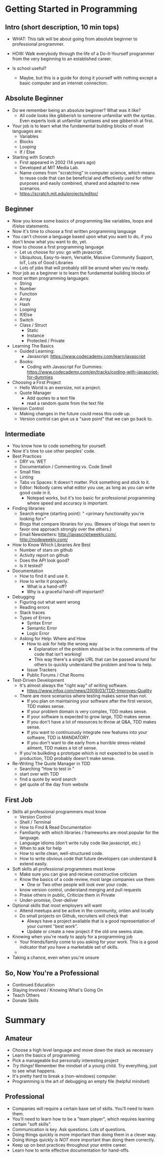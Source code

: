 # Getting Started in Programming

## Intro (short description, 10 min tops)

* WHAT: This talk will be about going from absolute beginner to professional programmer.
* HOW: Walk everybody through the life of a Do-it-Yourself programmer from the very beginning to an established career.

* Is school useful?
  * Maybe, but this is a guide for doing it yourself with nothing except a basic computer and an internet connection.

## Absolute Beginner

* Do we remember being an absolute beginner? What was it like?
  * All code looks like gibberish to someone unfamiliar with the syntax. Even experts look at unfamiliar syntaxes and see gibberish at first.
* Your job is to learn what the fundamental building blocks of most languages are:
  * Variables
  * Blocks
  * Looping
  * If / Else
* Starting with Scratch
  * First appeared in 2002 (14 years ago)
  * Developed at MIT Media Lab.
  * Name comes from "scratching" in computer science, which means to reuse code that can be beneficial and effectively used for other purposes and easily combined, shared and adapted to new scenarios.
  * https://scratch.mit.edu/projects/editor/

## Beginner

* Now you know some basics of programming like variables, loops and if/else statements.
* Now it's time to choose a first written programming language
* You can't choose a language based upon what you want to do, if you don't know what you want to do, yet.
* How to choose a first programming language
  * Let us choose for you: go with javascript.
  * Ubiquitous, Easy-to-learn, Versatile, Massive Community Support, IoT, Lots of Good Libraries
  * Lots of jobs that will probably still be around when you're ready.
* Your job as a beginner is to learn the fundamental building blocks of most written programming languages:
  * String
  * Number
  * Function
  * Array
  * Hash
  * Looping
  * If/Else
  * Switch
  * Class / Struct
    * Static
    * Instance
    * Protected / Private
* Learning The Basics
  * Guided Learning:
    * Javascript: https://www.codecademy.com/learn/javascript
  * Books:
    * Coding with Javascript For Dummies: https://www.codecademy.com/en/tracks/coding-with-javascript-for-dummies
* Choosing a First Project
  * Hello World is an exersize, not a project.
  * Quote Manager
    * Add quotes to a text file
    * read a random quote from the text file
* Version Control
  * Making changes in the future could mess this code up.
  * Version control can give us a "save point" that we can go back to.

## Intermediate

* You know how to code something for yourself.
* Now it's time to use other peoples' code.
* Best Practices
  * DRY vs. WET
  * Documentation / Commenting vs. Code Smell
  * Small files
  * Linting
  * Tabs vs Spaces: It doesn't matter. Pick something and stick to it.
  * Editor: Nobody cares what editor you use, as long as you can write good code in it.
    * Notepad works, but it's too basic for professional programming where speed and accuracy is important.
* Finding libraries
  * Search engine (starting point): "<programming language name> <primary functionality you're looking for>"
  * Blogs that compare libraries for you. (Beware of blogs that seem to favor one approach strongly over the others.)
  * Email Newsletters: http://javascriptweekly.com/, http://nodeweekly.com/
* How to Know Which Libraries Are Best
  * Number of stars on github
  * Activity report on github
  * Does the API look good?
  * Is it tested?
* Documentation
  * How to find it and use it.
  * How to write it properly.
    * What is a hand-off?
    * Why is a graceful hand-off important?
* Debugging
  * Figuring out what went wrong
  * Reading errors
  * Stack traces
  * Types of Errors
    * Syntax Error
    * Semantic Error
    * Logic Error
  * Asking for Help: Where and How
    * How to ask for help the wrong way
      * Explanation of the problem should be in the comments of the code that isn't working!
      * This way there's a single URL that can be passed around for others to quickly understand the problem and how to help.
    * Issue Trackers
    * Public Forums / Chat Rooms
* Test-Driven Development
  * It's almost always the "right way" of writing software.
    * https://www.infoq.com/news/2009/03/TDD-Improves-Quality
  * There are more scenarios where testing makes sense than not.
    * If you plan on maintaining your software after the first version, TDD makes sense.
    * If your problem domain is very complex, TDD makes sense.
    * If your software is expected to grow large, TDD makes sense.
    * If you don't have a lot of resources to throw at Q&A, TDD makes sense.
    * If you want to continuously integrate new features into your software, TDD is MANDATORY.
    * If you don't want to die early from a horrible stress-related ailment, TDD makes a lot of sense.
  * If you're builkding a prototype which is not expected to be used in production, TDD probably doesn't make sense.
* Re-Writing The Quote Manager in TDD
  * Searching "How to test in <programming language>"
  * start over with TDD
  * find a quote by word search
  * get quote of the day from website

## First Job

* Skills all professional programmers must know
  * Version Control
  * Shell / Terminal
  * How to Find & Read Documentation
  * Familiarity with which libraries / frameworks are most popular for the language.
  * Language idioms (don't write ruby code like javascript, etc.)
  * When to ask for help
  * How to write clean, well-structured code.
  * How to write obvious code that future developers can understand & extend easily.
* Soft skills all professional programmers must know
  * Make sure you can give and recieve constructive criticism
  * Know the basics of a code review, most large companies use them
    * One or Two other people will look over your code.
  * know version control, understand merging and pull requests
  * Praise others in public, Criticize them in Private
  * Under-promise, Over-deliver
* Optional skills that most employers will want
  * Attend meetups and be active in the community, onlien and locally
  * Do small projects on Github, recruiters will check that
    * Always have a project available that is a good representation of your current "best work".
    * Update or create a new project if the old one seems stale.
* Knowing when you're ready to apply for a programming job
  * Your friends/family come to you asking for your work. This is a good indicator that you have a marketable set of skills.
  *
* Taking a chance, even when you're unsure

## So, Now You're a Professional

* Continued Education
* Staying Involved / Knowing What's Going On
* Teach Others
* Donate Skills

# Summary

## Amateur

* Choose a high level language and move down the stack as necessary
* Learn the basics of programming
* Pick a manageable but personally interesting project
* *Try things!* Remember the mindset of a young child. Try everything, just to see what happens.
* It's pretty hard to break a (non-windows) computer.
* Programming is the art of debugging an empty file (helpful mindset)

## Professional

* Companies will require a certain base set of skills. You'll need to learn them.
* You'll need to learn how to be a "team player", which requires learning certain "soft skills".
* Communication is key. Ask questions. Lots of questions.
* Doing things quickly is more important than doing them in a clever way.
* Doing things quickly is *NOT* more important than doing them correctly.
* Keep up on best practices throughout your entire career.
* Learn how to write effective documentation for hand-offs.
